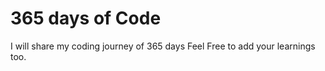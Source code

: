 # 365 days of Code
I will share my coding journey of 365 days
Feel Free to add your learnings too.


